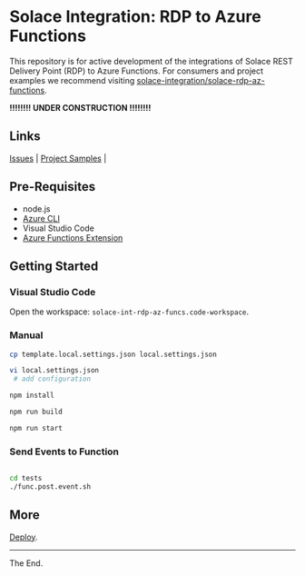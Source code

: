# Solace Integration: RDP to Azure Functions

This repository is for active development of the integrations of Solace REST Delivery Point (RDP) to Azure Functions.
For consumers and project examples we recommend visiting [solace-integration/solace-rdp-az-functions](xxx).


**!!!!!!!!    UNDER CONSTRUCTION    !!!!!!!!**

## Links
[Issues](https://github.com/solace-iot-team/solace-int-rdp-az-funcs/issues) |
[Project Samples](xxx) |

## Pre-Requisites

* node.js
* [Azure CLI](https://docs.microsoft.com/en-gb/cli/azure/install-azure-cli-macos?view=azure-cli-latest)
* Visual Studio Code
* [Azure Functions Extension](https://marketplace.visualstudio.com/items?itemName=ms-azuretools.vscode-azurefunctions)

## Getting Started

### Visual Studio Code

Open the workspace: `solace-int-rdp-az-funcs.code-workspace`.

### Manual
````bash
cp template.local.settings.json local.settings.json

vi local.settings.json
 # add configuration

````

````bash
npm install

npm run build

npm run start

````

### Send Events to Function

````bash

cd tests
./func.post.event.sh

````

## More

[Deploy](./deploy).

---
The End.
